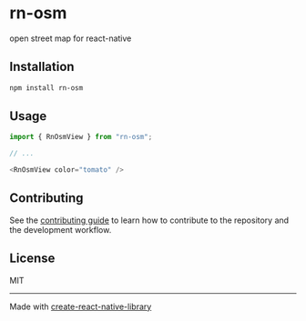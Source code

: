 # rn-osm

open street map for react-native

## Installation

```sh
npm install rn-osm
```

## Usage


```js
import { RnOsmView } from "rn-osm";

// ...

<RnOsmView color="tomato" />
```


## Contributing

See the [contributing guide](CONTRIBUTING.md) to learn how to contribute to the repository and the development workflow.

## License

MIT

---

Made with [create-react-native-library](https://github.com/callstack/react-native-builder-bob)
